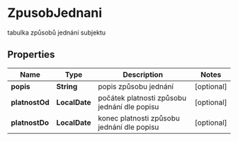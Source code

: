 

# ZpusobJednani

tabulka způsobů jednání subjektu

## Properties

| Name | Type | Description | Notes |
|------------ | ------------- | ------------- | -------------|
|**popis** | **String** | popis způsobu jednání |  [optional] |
|**platnostOd** | **LocalDate** | počátek platnosti způsobu jednání dle popisu |  [optional] |
|**platnostDo** | **LocalDate** | konec platnosti způsobu jednání dle popisu  |  [optional] |



